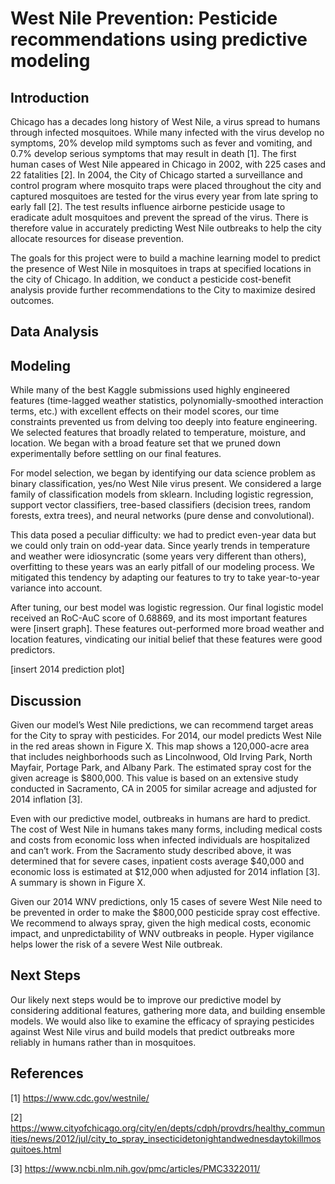 # West Nile Prevention: Pesticide recommendations using predictive modeling 

## Introduction

Chicago has a decades long history of West Nile, a virus spread to humans through infected mosquitoes. While many infected with the virus develop no symptoms, 20% develop mild symptoms such as fever and vomiting, and 0.7% develop serious symptoms that may result in death [1].  The first human cases of West Nile appeared in Chicago in 2002, with 225 cases and 22 fatalities [2]. In 2004, the City of Chicago started a surveillance and control program where mosquito traps were placed throughout the city and captured mosquitoes are tested for the virus every year from late spring to early fall [2]. The test results influence airborne pesticide usage to eradicate adult mosquitoes and prevent the spread of the virus. There is therefore value in accurately predicting West Nile outbreaks to help the city allocate resources for disease prevention.   

The goals for this project were to build a machine learning model to predict the presence of West Nile in mosquitoes in traps at specified locations in the city of Chicago. In addition, we conduct a pesticide cost-benefit analysis provide further recommendations to the City to maximize desired outcomes.   

## Data Analysis

## Modeling

While many of the best Kaggle submissions used highly engineered features (time-lagged weather statistics, polynomially-smoothed interaction terms, etc.) with excellent effects on their model scores, our time constraints prevented us from delving too deeply into feature engineering. We selected features that broadly related to temperature, moisture, and location.  We began with a broad feature set that we pruned down experimentally before settling on our final features.

For model selection, we began by identifying our data science problem as binary classification, yes/no West Nile virus present.  We considered a large family of classification models from sklearn. Including logistic regression, support vector classifiers, tree-based classifiers (decision trees, random forests, extra trees), and neural networks (pure dense and convolutional).

This data posed a peculiar difficulty: we had to predict even-year data but we could only train on odd-year data.  Since yearly trends in temperature and weather were idiosyncratic (some years very different than others), overfitting to these years was an early pitfall of our modeling process.  We mitigated this tendency by adapting our features to try to take year-to-year variance into account.

After tuning, our best model was logistic regression.  Our final logistic model received an RoC-AuC score of 0.68869, and its most important features were [insert graph].  These features out-performed more broad weather and location features, vindicating our initial belief that these features were good predictors.

[insert 2014 prediction plot]

## Discussion

Given our model’s West Nile predictions, we can recommend target areas for the City to spray with pesticides. For 2014, our model predicts West Nile in the red areas shown in Figure X. This map shows a 120,000-acre area that includes neighborhoods such as Lincolnwood, Old Irving Park, North Mayfair, Portage Park, and Albany Park.  The estimated spray cost for the given acreage is $800,000. This value is based on an extensive study conducted in Sacramento, CA in 2005 for similar acreage and adjusted for 2014 inflation [3]. 

Even with our predictive model, outbreaks in humans are hard to predict. The cost of West Nile in humans takes many forms, including medical costs and costs from economic loss when infected individuals are hospitalized and can’t work. From the Sacramento study described above, it was determined that for severe cases, inpatient costs average $40,000 and economic loss is estimated at $12,000 when adjusted for 2014 inflation [3].  A summary is shown in Figure X. 

Given our 2014 WNV predictions, only 15 cases of severe West Nile need to be prevented in order to make the $800,000 pesticide spray cost effective. We recommend to always spray, given the high medical costs, economic impact, and unpredictability of WNV outbreaks in people. Hyper vigilance helps lower the risk of a severe West Nile outbreak. 

## Next Steps

Our likely next steps would be to improve our predictive model by considering additional features, gathering more data, and building ensemble models. We would also like to examine the efficacy of spraying pesticides against West Nile virus and build models that predict outbreaks more reliably in humans rather than in mosquitoes. 

## References

[1] https://www.cdc.gov/westnile/ 

[2] https://www.cityofchicago.org/city/en/depts/cdph/provdrs/healthy_communities/news/2012/jul/city_to_spray_insecticidetonightandwednesdaytokillmosquitoes.html 

[3] https://www.ncbi.nlm.nih.gov/pmc/articles/PMC3322011/
